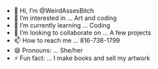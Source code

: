 - 👋 Hi, I’m @WeirdAssesBitch
- 👀 I’m interested in ... Art and coding
- 🌱 I’m currently learning ... Coding
- 💞️ I’m looking to collaborate on ... A few projects
- 📫 How to reach me ... 816-738-1799
- 😄 Pronouns: ... She/her
- ⚡ Fun fact: ... I make books and sell my artwork

<!---
WeirdAssesBitch/WeirdAssesBitch is a ✨ special ✨ repository because its `README.md` (this file) appears on your GitHub profile.
You can click the Preview link to take a look at your changes.
--->

